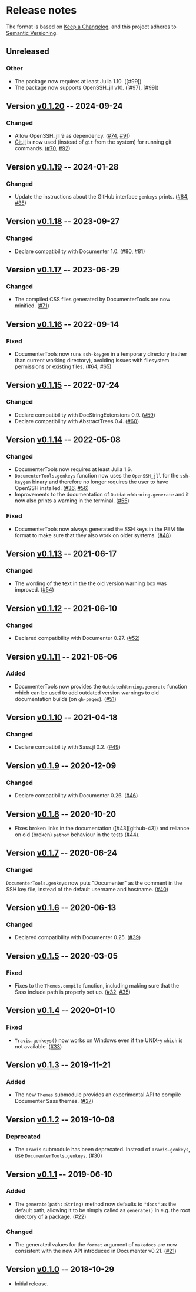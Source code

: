 # Release notes

The format is based on [Keep a Changelog](https://keepachangelog.com/en/1.0.0/),
and this project adheres to [Semantic Versioning](https://semver.org/spec/v2.0.0.html).

## Unreleased

### Other

* The package now requires at least Julia 1.10. ([#99])
* The package now supports OpenSSH_jll v10. ([#97], [#99])

## Version [v0.1.20] -- 2024-09-24

### Changed

* Allow OpenSSH_jll 9 as dependency. ([#74], [#91])
* [Git.jl](https://github.com/JuliaVersionControl/Git.jl) is now used (instead
  of `git` from the system) for running git commands. ([#70], [#92])

## Version [v0.1.19] -- 2024-01-28

### Changed

* Update the instructions about the GitHub interface `genkeys` prints. ([#84], [#85])

## Version [v0.1.18] -- 2023-09-27

### Changed

* Declare compatibility with Documenter 1.0. ([#80], [#81])

## Version [v0.1.17] -- 2023-06-29

### Changed

* The compiled CSS files generated by DocumenterTools are now minified. ([#71])

## Version [v0.1.16] -- 2022-09-14

### Fixed

* DocumenterTools now runs `ssh-keygen` in a temporary directory (rather than current working directory), avoiding issues with filesystem permissions or existing files. ([#64], [#65])

## Version [v0.1.15] -- 2022-07-24

### Changed

* Declare compatibility with DocStringExtensions 0.9. ([#59])
* Declare compatibility with AbstractTrees 0.4. ([#60])

## Version [v0.1.14] -- 2022-05-08

### Changed

* DocumenterTools now requires at least Julia 1.6.
* `DocumenterTools.genkeys` function now uses the `OpenSSH_jll` for the `ssh-keygen` binary and therefore no longer requires the user to have OpenSSH installed. ([#36], [#56])
* Improvements to the documentation of `OutdatedWarning.generate` and it now also prints a warning in the terminal. ([#55])

### Fixed

* DocumenterTools now always generated the SSH keys in the PEM file format to make sure that they also work on older systems. ([#48])

## Version [v0.1.13] -- 2021-06-17

### Changed

* The wording of the text in the the old version warning box was improved. ([#54])

## Version [v0.1.12] -- 2021-06-10

### Changed

* Declared compatibility with Documenter 0.27. ([#52])

## Version [v0.1.11] -- 2021-06-06

### Added

* DocumenterTools now provides the `OutdatedWarning.generate` function which can be used to add outdated version warnings to old documentation builds (on `gh-pages`). ([#51])

## Version [v0.1.10] -- 2021-04-18

### Changed

* Declare compatibility with Sass.jl 0.2. ([#49])

## Version [v0.1.9] -- 2020-12-09

### Changed

* Declare compatibility with Documenter 0.26. ([#46])

## Version [v0.1.8] -- 2020-10-20

* Fixes broken links in the documentation ([#43][github-43]) and reliance on old (broken) `pathof` behaviour in the tests ([#44]).

## Version [v0.1.7] -- 2020-06-24

### Changed

`DocumenterTools.genkeys` now puts "Documenter" as the comment in the SSH key file, instead of the default username and hostname. ([#40])

## Version [v0.1.6] -- 2020-06-13

### Changed

* Declared compatibility with Documenter 0.25. ([#39])

## Version [v0.1.5] -- 2020-03-05

### Fixed

* Fixes to the `Themes.compile` function, including making sure that the Sass include path is properly set up. ([#32], [#35])

## Version [v0.1.4] -- 2020-01-10

### Fixed

* `Travis.genkeys()` now works on Windows even if the UNIX-y `which` is not available. ([#33])

## Version [v0.1.3] -- 2019-11-21

### Added

* The new `Themes` submodule provides an experimental API to compile Documenter Sass themes. ([#27])

## Version [v0.1.2] -- 2019-10-08

### Deprecated

* The `Travis` submodule has been deprecated. Instead of `Travis.genkeys`, use `DocumenterTools.genkeys`. ([#30])

## Version [v0.1.1] -- 2019-06-10

### Added

* The `generate(path::String)` method now defaults to `"docs"` as the default path, allowing it to be simply called as `generate()` in e.g. the root directory of a package. ([#22])

### Changed

* The generated values for the `format` argument of `makedocs` are now consistent with the new API introduced in Documenter v0.21. ([#21])

## Version [v0.1.0] -- 2018-10-29

* Initial release.


<!-- Links generated by Changelog.jl -->

[v0.1.0]: https://github.com/JuliaDocs/DocumenterTools.jl/releases/tag/v0.1.0
[v0.1.1]: https://github.com/JuliaDocs/DocumenterTools.jl/releases/tag/v0.1.1
[v0.1.2]: https://github.com/JuliaDocs/DocumenterTools.jl/releases/tag/v0.1.2
[v0.1.3]: https://github.com/JuliaDocs/DocumenterTools.jl/releases/tag/v0.1.3
[v0.1.4]: https://github.com/JuliaDocs/DocumenterTools.jl/releases/tag/v0.1.4
[v0.1.5]: https://github.com/JuliaDocs/DocumenterTools.jl/releases/tag/v0.1.5
[v0.1.6]: https://github.com/JuliaDocs/DocumenterTools.jl/releases/tag/v0.1.6
[v0.1.7]: https://github.com/JuliaDocs/DocumenterTools.jl/releases/tag/v0.1.7
[v0.1.8]: https://github.com/JuliaDocs/DocumenterTools.jl/releases/tag/v0.1.8
[v0.1.9]: https://github.com/JuliaDocs/DocumenterTools.jl/releases/tag/v0.1.9
[v0.1.10]: https://github.com/JuliaDocs/DocumenterTools.jl/releases/tag/v0.1.10
[v0.1.11]: https://github.com/JuliaDocs/DocumenterTools.jl/releases/tag/v0.1.11
[v0.1.12]: https://github.com/JuliaDocs/DocumenterTools.jl/releases/tag/v0.1.12
[v0.1.13]: https://github.com/JuliaDocs/DocumenterTools.jl/releases/tag/v0.1.13
[v0.1.14]: https://github.com/JuliaDocs/DocumenterTools.jl/releases/tag/v0.1.14
[v0.1.15]: https://github.com/JuliaDocs/DocumenterTools.jl/releases/tag/v0.1.15
[v0.1.16]: https://github.com/JuliaDocs/DocumenterTools.jl/releases/tag/v0.1.16
[v0.1.17]: https://github.com/JuliaDocs/DocumenterTools.jl/releases/tag/v0.1.17
[v0.1.18]: https://github.com/JuliaDocs/DocumenterTools.jl/releases/tag/v0.1.18
[v0.1.19]: https://github.com/JuliaDocs/DocumenterTools.jl/releases/tag/v0.1.19
[v0.1.20]: https://github.com/JuliaDocs/DocumenterTools.jl/releases/tag/v0.1.20
[#21]: https://github.com/JuliaDocs/DocumenterTools.jl/issues/21
[#22]: https://github.com/JuliaDocs/DocumenterTools.jl/issues/22
[#27]: https://github.com/JuliaDocs/DocumenterTools.jl/issues/27
[#30]: https://github.com/JuliaDocs/DocumenterTools.jl/issues/30
[#32]: https://github.com/JuliaDocs/DocumenterTools.jl/issues/32
[#33]: https://github.com/JuliaDocs/DocumenterTools.jl/issues/33
[#35]: https://github.com/JuliaDocs/DocumenterTools.jl/issues/35
[#36]: https://github.com/JuliaDocs/DocumenterTools.jl/issues/36
[#39]: https://github.com/JuliaDocs/DocumenterTools.jl/issues/39
[#40]: https://github.com/JuliaDocs/DocumenterTools.jl/issues/40
[#44]: https://github.com/JuliaDocs/DocumenterTools.jl/issues/44
[#46]: https://github.com/JuliaDocs/DocumenterTools.jl/issues/46
[#48]: https://github.com/JuliaDocs/DocumenterTools.jl/issues/48
[#49]: https://github.com/JuliaDocs/DocumenterTools.jl/issues/49
[#51]: https://github.com/JuliaDocs/DocumenterTools.jl/issues/51
[#52]: https://github.com/JuliaDocs/DocumenterTools.jl/issues/52
[#54]: https://github.com/JuliaDocs/DocumenterTools.jl/issues/54
[#55]: https://github.com/JuliaDocs/DocumenterTools.jl/issues/55
[#56]: https://github.com/JuliaDocs/DocumenterTools.jl/issues/56
[#59]: https://github.com/JuliaDocs/DocumenterTools.jl/issues/59
[#60]: https://github.com/JuliaDocs/DocumenterTools.jl/issues/60
[#64]: https://github.com/JuliaDocs/DocumenterTools.jl/issues/64
[#65]: https://github.com/JuliaDocs/DocumenterTools.jl/issues/65
[#70]: https://github.com/JuliaDocs/DocumenterTools.jl/issues/70
[#71]: https://github.com/JuliaDocs/DocumenterTools.jl/issues/71
[#74]: https://github.com/JuliaDocs/DocumenterTools.jl/issues/74
[#80]: https://github.com/JuliaDocs/DocumenterTools.jl/issues/80
[#81]: https://github.com/JuliaDocs/DocumenterTools.jl/issues/81
[#84]: https://github.com/JuliaDocs/DocumenterTools.jl/issues/84
[#85]: https://github.com/JuliaDocs/DocumenterTools.jl/issues/85
[#91]: https://github.com/JuliaDocs/DocumenterTools.jl/issues/91
[#92]: https://github.com/JuliaDocs/DocumenterTools.jl/issues/92

